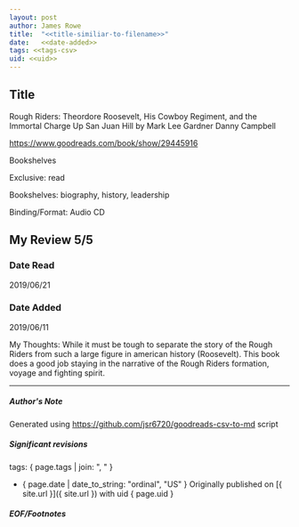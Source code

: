 ```yaml
---
layout: post
author: James Rowe
title:  "<<title-similiar-to-filename>>"
date:   <<date-added>>
tags: <<tags-csv>
uid: <<uid>>
---
```


<!-- highly dependent on how you personally use jekyll templates, and how you want this to show up -->

## Title

Rough Riders: Theordore Roosevelt, His Cowboy Regiment, and the Immortal Charge Up San Juan Hill by Mark Lee Gardner
Danny Campbell 

https://www.goodreads.com/book/show/29445916

Bookshelves

Exclusive: read

Bookshelves: biography, history, leadership

Binding/Format: Audio CD

## My Review 5/5

### Date Read
2019/06/21

### Date Added
2019/06/11

My Thoughts: While it must be tough to separate the story of the Rough Riders from such a large figure in american history (Roosevelt). This book does a good job staying in the narrative of the Rough Riders formation, voyage and fighting spirit.

---

##### Author's Note

Generated using https://github.com/jsr6720/goodreads-csv-to-md script

##### Significant revisions

tags: { page.tags | join: ", " } <!-- todo move this somewhere -->

- { page.date | date_to_string: "ordinal", "US" } Originally published on [{ site.url }]({ site.url }) with uid { page.uid }

##### EOF/Footnotes
